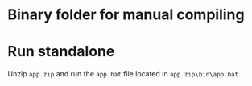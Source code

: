 # Binary folder for manual compiling

# Run standalone

Unzip `app.zip` and run the `app.bat` file located in `app.zip\bin\app.bat`.
